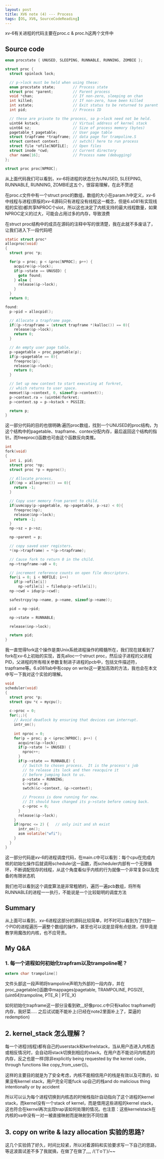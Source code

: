 ```yaml
---
layout: post
title: XV6 note (4) --- Process
tags: [OS, XV6, SourceCodeReading]
---
```


xv-6有关进程的代码主要在proc.c & proc.h这两个文件中

## Source code

```c
enum procstate { UNUSED, SLEEPING, RUNNABLE, RUNNING, ZOMBIE };

struct proc {
  struct spinlock lock;

  // p->lock must be held when using these:
  enum procstate state;        // Process state
  struct proc *parent;         // Parent process
  void *chan;                  // If non-zero, sleeping on chan
  int killed;                  // If non-zero, have been killed
  int xstate;                  // Exit status to be returned to parent's wait
  int pid;                     // Process ID

  // these are private to the process, so p->lock need not be held.
  uint64 kstack;               // Virtual address of kernel stack
  uint64 sz;                   // Size of process memory (bytes)
  pagetable_t pagetable;       // User page table
  struct trapframe *trapframe; // data page for trampoline.S
  struct context context;      // swtch() here to run process
  struct file *ofile[NOFILE];  // Open files
  struct inode *cwd;           // Current directory
  char name[16];               // Process name (debugging)
};
```

```c
struct proc proc[NPROC];
```

从上面代码我们可以看到，xv-6将进程的状态分为UNUSED, SLEEPING, RUNNABLE, RUNNING, ZOMBIE这五个，很容易理解，在此不赘述

在proc.c文件中有一个struct proc的数组，数组的大小在param.h中定义，xv-6中线程与进程(原版的xv-6源码只有进程没有线程这一概念，但是6.s081有实现线程的实验)都共享NPROC个slot，所以这也决定了内核支持的最大线程数量，如果NPROC定义的过大，可能会占用过多的内存，导致浪费

在struct proc结构中的成员在源码的注释中写的很清楚，我在此就不多废话了，让我们进入下一段代码吧

```c
static struct proc*
allocproc(void)
{
  struct proc *p;

  for(p = proc; p < &proc[NPROC]; p++) {
    acquire(&p->lock);
    if(p->state == UNUSED) {
      goto found;
    } else {
      release(&p->lock);
    }
  }
  return 0;

found:
  p->pid = allocpid();

  // Allocate a trapframe page.
  if((p->trapframe = (struct trapframe *)kalloc()) == 0){
    release(&p->lock);
    return 0;
  }

  // An empty user page table.
  p->pagetable = proc_pagetable(p);
  if(p->pagetable == 0){
    freeproc(p);
    release(&p->lock);
    return 0;
  }

  // Set up new context to start executing at forkret,
  // which returns to user space.
  memset(&p->context, 0, sizeof(p->context));
  p->context.ra = (uint64)forkret;
  p->context.sp = p->kstack + PGSIZE;

  return p;
}
```

这一部分代码的目的也很明确:遍历proc数组，找到一个UNUSED的proc结构，为这个结构中的pagetable、trapframe、contex分配内存，最后返回这个结构的指针。而freeproc()函数也可由这个函数反向类推。

```c
int
fork(void)
{
  int i, pid;
  struct proc *np;
  struct proc *p = myproc();

  // Allocate process.
  if((np = allocproc()) == 0){
    return -1;
  }

  // Copy user memory from parent to child.
  if(uvmcopy(p->pagetable, np->pagetable, p->sz) < 0){
    freeproc(np);
    release(&np->lock);
    return -1;
  }
  np->sz = p->sz;

  np->parent = p;

  // copy saved user registers.
  *(np->trapframe) = *(p->trapframe);

  // Cause fork to return 0 in the child.
  np->trapframe->a0 = 0;

  // increment reference counts on open file descriptors.
  for(i = 0; i < NOFILE; i++)
    if(p->ofile[i])
      np->ofile[i] = filedup(p->ofile[i]);
  np->cwd = idup(p->cwd);

  safestrcpy(np->name, p->name, sizeof(p->name));

  pid = np->pid;

  np->state = RUNNABLE;

  release(&np->lock);

  return pid;
}
```

我一直觉得fork这个操作是类Unix系统进程操作的精髓所在，我们现在就看到了fork在xv-6上初始的实现，首先alloc一个struct proc，然后设子进程的父进程PID，父进程的所有相关参数复制进子进程的pcb中，包括文件描述符，trapframe等。6.s081lab中有copy on write这一更加高效的方法，我也会在本文中写一下我对这个实验的理解。

```c
void
scheduler(void)
{
  struct proc *p;
  struct cpu *c = mycpu();
  
  c->proc = 0;
  for(;;){
    // Avoid deadlock by ensuring that devices can interrupt.
    intr_on();
    
    int nproc = 0;
    for(p = proc; p < &proc[NPROC]; p++) {
      acquire(&p->lock);
      if(p->state != UNUSED) {
        nproc++;
      }
      if(p->state == RUNNABLE) {
        // Switch to chosen process.  It is the process's job
        // to release its lock and then reacquire it
        // before jumping back to us.
        p->state = RUNNING;
        c->proc = p;
        swtch(&c->context, &p->context);

        // Process is done running for now.
        // It should have changed its p->state before coming back.
        c->proc = 0;
      }
      release(&p->lock);
    }
    if(nproc <= 2) {   // only init and sh exist
      intr_on();
      asm volatile("wfi");
    }
  }
}
```

这一部分代码是xv-6的进程调度代码，在main.c中可以看到：每个cpu在完成内核的初始化操作后就调用scheduler这一函数，而scheduler内部有一个无限循环，不断调配现存的线程，从这个角度看似乎内核的行为就像一个非常复杂以及完备的有限状态机

我们也可以看到这个调度算法是非常粗陋的，遍历一遍pcb数组，将所有RUNNABLE的进程一一执行，不能说是一个比较聪明的调度方法

## Summary

从上面可以看到，xv-6进程这部分的源码比较简单，时不时可以看到为了找到一个PID的进程遍历一遍整个数组的操作，甚至也可以说是显得有点低效，但毕竟是教学用魔改的内核，也不应苛责。

## My Q&A

### 1. 每一个进程如何初始化trapfram以及trampoline呢？

```c
extern char trampoline[]
```

文件头部这一段声明将trampoline声明为外部的一段内存，并在proc_pagetable()函数中mappages(pagetable, TRAMPOLINE, PGSIZE,(uint64)trampoline, PTE_R | PTE_X)

如何初始化trapframe这一部分没看到欸,,,好像proc.c中只有kalloc trapframe的内存，我好菜..... 之后试试能不能补上(已经在note2里面补上了，菜逼的redemption)

## 2. kernel_stack 怎么理解？

每一个进程(线程)都有自己的userstack和kerlnelstack，当从用户态进入内核态或相反情况时，会自动将stack切换到相应的stack。在用户态不能访问内核态的内存，反之也是一样(除非explicitly being requested by the kernel code， through functions like copy_from_user())。

这样的主要目的就是为了安全考虑，内核不能相信用户的栈是有效以及可靠的，如果没有kernel stack，用户完全可能fuck up自己的栈and do malicious thing intentionally or by accident

所以可以认为每个进程切换到内核态的时候栈指针自动指向了这个进程的kernel stack，而kernel没有一个stack of kernel，而是借用这些进程的kernel stack，这也符合在kernel再次出现trap该如何处理的情况。也注意：这些kernelstack在内核的va中没有一对一被直接映射而是映射到不同位置

## 3. copy on write & lazy allocation 实验的思路?

这几个实验鸽了好久，时间比较紧，所以对着源码和实验要求写一下自己的思路，等这波面试差不多了我就搞，在做了在做了,,,, /(ㄒoㄒ)/~~
